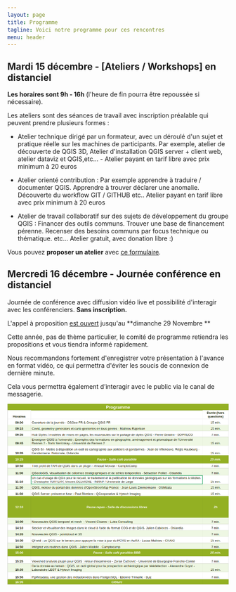 ```yaml
---
layout: page
title: Programme
tagline: Voici notre programme pour ces rencontres
menu: header
---
```



## Mardi 15 décembre - [Ateliers / Workshops] en distanciel

**Les horaires sont 9h - 16h** (l'heure de fin pourra être repoussée si nécessaire).

Les ateliers sont des séances de travail avec inscription préalable qui peuvent prendre plusieurs formes :


- Atelier technique dirigé par un formateur, avec un déroulé d'un sujet et pratique réelle sur les machines de participants. Par exemple, atelier de découverte de QGIS 3D, Atelier d'installation QGIS server + client web, atelier dataviz et QGIS,etc... - Atelier payant en tarif libre avec prix minimum à 20 euros


- Atelier orienté contribution : Par exemple apprendre à traduire / documenter QGIS. Apprendre à trouver déclarer une anomalie. Découverte du workflow GIT / GITHUB etc.. Atelier payant en tarif libre avec prix minimum à 20 euros


- Atelier de travail collaboratif sur des sujets de développement du groupe QGIS : Financer des outils communs. Trouver une base de financement pérenne. Recenser des besoins communs par focus technique ou thématique. etc... Atelier gratuit, avec donation libre :)




Vous pouvez **proposer un atelier** avec [ce formulaire](https://framaforms.org/proposition-datelier-qgis-fr-15-decembre-2020-1605876385). 


## Mercredi 16 décembre - Journée conférence en distanciel

Journée de conférence avec diffusion vidéo live et possibilité d'interagir avec les conférenciers. **Sans inscription.**


<span>L'appel à proposition [est ouvert](https://framaforms.org/proposition-de-presentation-qgis-fr-16-decembre-2020-1605001211) jusqu'au **dimanche 29 Novembre **</span>

Cette année, pas de thème particulier, le comité de programme retiendra les propositions et vous tiendra informé rapidement.

Nous recommandons fortement d'enregistrer votre présentation à l'avance en format vidéo, ce qui permettra d'éviter les soucis de connexion de dernière minute.

Cela vous permettra également d’interagir avec le public via le canal de messagerie.


![programme](images/programme_2020.png)







